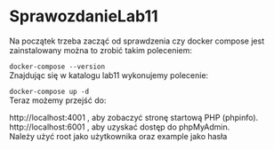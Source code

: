 # SprawozdanieLab11
Na początek trzeba zacząć od sprawdzenia czy docker compose jest zainstalowany można to zrobić takim poleceniem:  
  
`docker-compose --version`  
Znajdując się w katalogu lab11 wykonujemy polecenie:  
  
`docker-compose up -d`  
Teraz możemy przejść do:  
  
http://localhost:4001 , aby zobaczyć stronę startową PHP (phpinfo).  
http://localhost:6001 , aby uzyskać dostęp do phpMyAdmin.  
Należy użyć root jako użytkownika oraz example jako hasła
